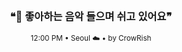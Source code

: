 <div align="center">

<br>

<h3>❝🎵 좋아하는 음악 들으며 쉬고 있어요❞</h3>

<sub>12:00 PM • Seoul ☁️ • by CrowRish</sub>

<br>

</div>